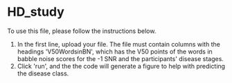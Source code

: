# HD_study

To use this file, please follow the instructions below. 
1) In the first line, upload your file. The file must contain columns with the headings 'V50WordsinBN', which has the V50 points of the words in babble noise scores for the -1 SNR and the participants' disease stages.
2) Click 'run', and the the code will generate a figure to help with predicting the disease class. 
